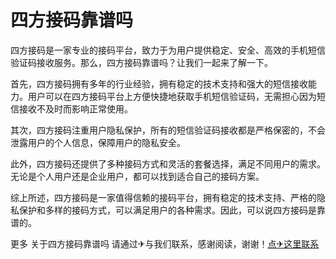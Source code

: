 # 四方接码靠谱吗

四方接码是一家专业的接码平台，致力于为用户提供稳定、安全、高效的手机短信验证码接收服务。那么，四方接码靠谱吗？让我们一起来了解一下。

首先，四方接码拥有多年的行业经验，拥有稳定的技术支持和强大的短信接收能力。用户可以在四方接码平台上方便快捷地获取手机短信验证码，无需担心因为短信接收不及时而影响正常使用。

其次，四方接码注重用户隐私保护，所有的短信验证码接收都是严格保密的，不会泄露用户的个人信息，保障用户的隐私安全。

此外，四方接码还提供了多种接码方式和灵活的套餐选择，满足不同用户的需求。无论是个人用户还是企业用户，都可以找到适合自己的接码方案。

综上所述，四方接码是一家值得信赖的接码平台，拥有稳定的技术支持、严格的隐私保护和多样的接码方式，可以满足用户的各种需求。因此，可以说四方接码是靠谱的。

更多 关于四方接码靠谱吗 请通过✈与我们联系，感谢阅读，谢谢！[点✈这里联系](https://a.k02.cc)